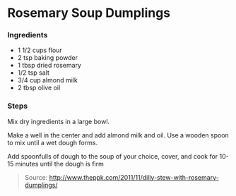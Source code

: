 Rosemary Soup Dumplings
=======================

### Ingredients
- 1 1/2 cups flour
- 2 tsp baking powder
- 1 tbsp dried rosemary
- 1/2 tsp salt
- 3/4 cup almond milk
- 2 tbsp olive oil

### Steps
Mix dry ingredients in a large bowl.

Make a well in the center and add almond milk and oil. Use a wooden spoon to mix until a wet dough forms.

Add spoonfulls of dough to the soup of your choice, cover, and cook for 10-15 minutes until the dough is firm

> Source: http://www.theppk.com/2011/11/dilly-stew-with-rosemary-dumplings/
